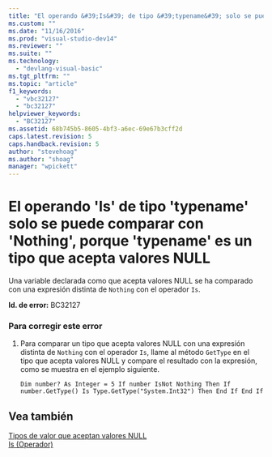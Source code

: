 ```yaml
---
title: "El operando &#39;Is&#39; de tipo &#39;typename&#39; solo se puede comparar con &#39;Nothing&#39;, porque &#39;typename&#39; es un tipo que acepta valores NULL | Microsoft Docs"
ms.custom: ""
ms.date: "11/16/2016"
ms.prod: "visual-studio-dev14"
ms.reviewer: ""
ms.suite: ""
ms.technology: 
  - "devlang-visual-basic"
ms.tgt_pltfrm: ""
ms.topic: "article"
f1_keywords: 
  - "vbc32127"
  - "bc32127"
helpviewer_keywords: 
  - "BC32127"
ms.assetid: 68b745b5-8605-4bf3-a6ec-69e67b3cff2d
caps.latest.revision: 5
caps.handback.revision: 5
author: "stevehoag"
ms.author: "shoag"
manager: "wpickett"
---
```

# El operando &#39;Is&#39; de tipo &#39;typename&#39; solo se puede comparar con &#39;Nothing&#39;, porque &#39;typename&#39; es un tipo que acepta valores NULL
Una variable declarada como que acepta valores NULL se ha comparado con una expresión distinta de `Nothing` con el operador `Is`.  
  
 **Id. de error:** BC32127  
  
### Para corregir este error  
  
1.  Para comparar un tipo que acepta valores NULL con una expresión distinta de `Nothing` con el operador `Is`, llame al método `GetType` en el tipo que acepta valores NULL y compare el resultado con la expresión, como se muestra en el ejemplo siguiente.  
  
    ```vb#  
    Dim number? As Integer = 5 If number IsNot Nothing Then If number.GetType() Is Type.GetType("System.Int32") Then End If End If  
    ```  
  
## Vea también  
 [Tipos de valor que aceptan valores NULL](/dotnet/visual-basic/programming-guide/language-features/data-types/nullable-value-types)   
 [Is \(Operador\)](/dotnet/visual-basic/language-reference/operators/is-operator)